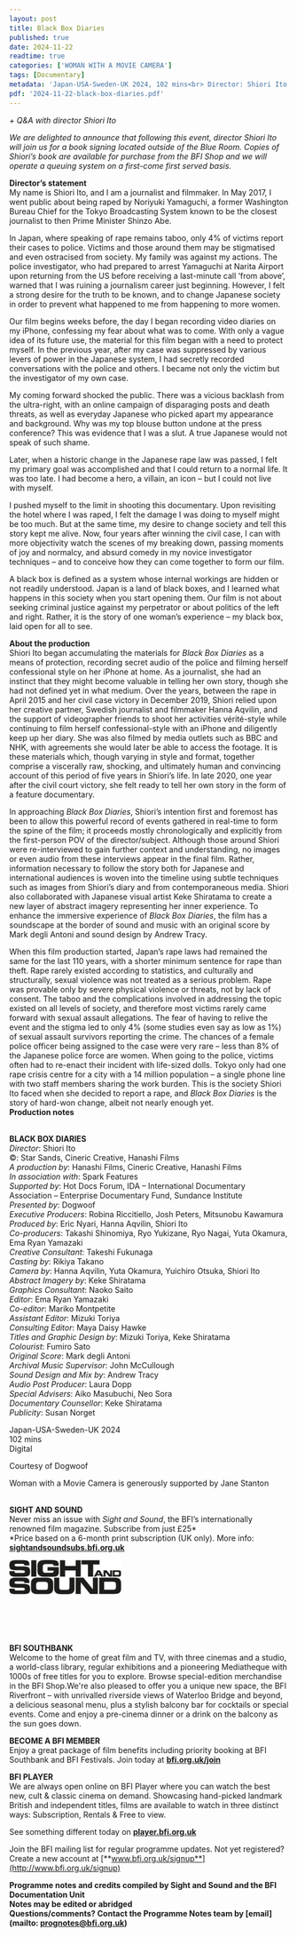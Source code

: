 ```yaml
---
layout: post
title: Black Box Diaries
published: true
date: 2024-11-22
readtime: true
categories: ['WOMAN WITH A MOVIE CAMERA']
tags: [Documentary]
metadata: 'Japan-USA-Sweden-UK 2024, 102 mins<br> Director: Shiori Ito'
pdf: '2024-11-22-black-box-diaries.pdf'
---
```


_+ Q&A with director Shiori Ito_

_We are delighted to announce that following this event, director Shiori Ito will join us for a book signing located outside of the Blue Room. Copies of Shiori’s book are available for purchase from the BFI Shop and we will operate a queuing system on a first-come first served basis._

**Director’s statement**  
My name is Shiori Ito, and I am a journalist and filmmaker. In May 2017, I went public about being raped by Noriyuki Yamaguchi, a former Washington Bureau Chief for the Tokyo Broadcasting System known to be the closest journalist to then Prime Minister Shinzo Abe.

In Japan, where speaking of rape remains taboo, only 4% of victims report their cases to police. Victims and those around them may be stigmatised and even ostracised from society. My family was against my actions. The police investigator, who had prepared to arrest Yamaguchi at Narita Airport upon returning from the US before receiving a last-minute call ‘from above’, warned that I was ruining a journalism career just beginning. However, I felt a strong desire for the truth to be known, and to change Japanese society in order to prevent what happened to me from happening to more women.

Our film begins weeks before, the day I began recording video diaries on my iPhone, confessing my fear about what was to come. With only a vague idea of its future use, the material for this film began with a need to protect myself. In the previous year, after my case was suppressed by various levers of power in the Japanese system, I had secretly recorded conversations with the police and others. I became not only the victim but the investigator of my own case.

My coming forward shocked the public. There was a vicious backlash from the ultra-right, with an online campaign of disparaging posts and death threats, as well as everyday Japanese who picked apart my appearance and background. Why was my top blouse button undone at the press conference? This was evidence that I was a slut. A true Japanese would not speak of such shame.

Later, when a historic change in the Japanese rape law was passed, I felt my primary goal was accomplished and that I could return to a normal life. It was too late. I had become a hero, a villain, an icon – but I could not live with myself.

I pushed myself to the limit in shooting this documentary. Upon revisiting the hotel where I was raped, I felt the damage I was doing to myself might be too much. But at the same time, my desire to change society and tell this story kept me alive. Now, four years after winning the civil case, I can with more objectivity watch the scenes of my breaking down, passing moments of joy and normalcy, and absurd comedy in my novice investigator techniques – and to conceive how they can come together to form our film.

A black box is defined as a system whose internal workings are hidden or not readily understood. Japan is a land of black boxes, and I learned what happens in this society when you start opening them. Our film is not about seeking criminal justice against my perpetrator or about politics of the left and right. Rather, it is the story of one woman’s experience – my black box, laid open for all to see.

**About the production**  
Shiori Ito began accumulating the materials for _Black Box Diaries_ as a means of protection, recording secret audio of the police and filming herself confessional style on her iPhone at home. As a journalist, she had an instinct that they might become valuable in telling her own story, though she had not defined yet in what medium. Over the years, between the rape in April 2015 and her civil case victory in December 2019, Shiori relied upon her creative partner, Swedish journalist and filmmaker Hanna Aqvilin, and the support of videographer friends to shoot her activities vérité-style while continuing to film herself confessional-style with an iPhone and diligently keep up her diary. She was also filmed by media outlets such as BBC and NHK, with agreements she would later be able to access the footage. It is these materials which, though varying in style and format, together comprise a viscerally raw, shocking, and ultimately human and convincing account of this period of five years in Shiori’s life. In late 2020, one year after the civil court victory, she felt ready to tell her own story in the form of a feature documentary.

In approaching _Black Box Diaries_, Shiori’s intention first and foremost has been to allow this powerful record of events gathered in real-time to form the spine of the film; it proceeds mostly chronologically and explicitly from the first-person POV of the director/subject. Although those around Shiori were re-interviewed to gain further context and understanding, no images or even audio from these interviews appear in the final film. Rather, information necessary to follow the story both for Japanese and international audiences is woven into the timeline using subtle techniques such as images from Shiori’s diary and from contemporaneous media. Shiori also collaborated with Japanese visual artist Keke Shiratama to create a new layer of abstract imagery representing her inner experience. To enhance the immersive experience of _Black Box Diaries_, the film has a soundscape at the border of sound and music with an original score by Mark degli Antoni and sound design by Andrew Tracy.

When this film production started, Japan’s rape laws had remained the same for the last 110 years, with a shorter minimum sentence for rape than theft. Rape rarely existed according to statistics, and culturally and structurally, sexual violence was not treated as a serious problem. Rape was provable only by severe physical violence or threats, not by lack of consent. The taboo and the complications involved in addressing the topic existed on all levels of society, and therefore most victims rarely came forward with sexual assault allegations. The fear of having to relive the event and the stigma led to only 4% (some studies even say as low as 1%) of sexual assault survivors reporting the crime. The chances of a female police officer being assigned to the case were very rare – less than 8% of the Japanese police force are women. When going to the police, victims often had to re-enact their incident with life-sized dolls. Tokyo only had one rape crisis centre for a city with a 14 million population – a single phone line with two staff members sharing the work burden. This is the society Shiori Ito faced when she decided to report a rape, and _Black Box Diaries_ is the story of hard-won change, albeit not nearly enough yet.  
**Production notes**
<br><br>

**BLACK BOX DIARIES**  
_Director_: Shiori Ito  
©: Star Sands, Cineric Creative, Hanashi Films  
_A production by_: Hanashi Films, Cineric Creative, Hanashi Films  
_In association with_: Spark Features  
_Supported by_: Hot Docs Forum, IDA – International Documentary Association – Enterprise Documentary Fund, Sundance Institute  
_Presented by_: Dogwoof  
_Executive Producers_: Robina Riccitiello,  Josh Peters, Mitsunobu Kawamura  
_Produced by_: Eric Nyari, Hanna Aqvilin, Shiori Ito  
_Co-producers_: Takashi Shinomiya,  Ryo Yukizane, Ryo Nagai, Yuta Okamura, Ema Ryan Yamazaki  
_Creative Consultant_: Takeshi Fukunaga  
_Casting by_: Rikiya Takano  
_Camera by_: Hanna Aqvilin, Yuta Okamura,  Yuichiro Otsuka, Shiori Ito  
_Abstract Imagery by_: Keke Shiratama  
_Graphics Consultant_: Naoko Saito  
_Editor_: Ema Ryan Yamazaki  
_Co-editor_: Mariko Montpetite  
_Assistant Editor_: Mizuki Toriya  
_Consulting Editor_: Maya Daisy Hawke  
_Titles and Graphic Design by_: Mizuki Toriya,  Keke Shiratama  
_Colourist_: Fumiro Sato  
_Original Score_: Mark degli Antoni  
_Archival Music Supervisor_: John McCullough  
_Sound Design and Mix by_: Andrew Tracy  
_Audio Post Producer_: Laura Dopp  
_Special Advisers_: Aiko Masubuchi, Neo Sora  
_Documentary Counsellor_: Keke Shiratama  
_Publicity_: Susan Norget

Japan-USA-Sweden-UK 2024  
102 mins  
Digital

Courtesy of Dogwoof

Woman with a Movie Camera is generously supported by Jane Stanton
<br><br>

**SIGHT AND SOUND**<br>
Never miss an issue with _Sight and Sound_, the BFI’s internationally renowned film magazine. Subscribe from just £25*<br>
*Price based on a 6-month print subscription (UK only). More info: [**sightandsoundsubs.bfi.org.uk**](https://sightandsoundsubs.bfi.org.uk/subscribe)

<img style="float: left;" src="/img/sight-and-sound.jpg" width="40%" height="40%"><br><br><br><br><br><br><br><br>

**BFI SOUTHBANK**  
Welcome to the home of great film and TV, with three cinemas and a studio, a world-class library, regular exhibitions and a pioneering Mediatheque with 1000s of free titles for you to explore. Browse special-edition merchandise in the BFI Shop.We&#39;re also pleased to offer you a unique new space, the BFI Riverfront – with unrivalled riverside views of Waterloo Bridge and beyond, a delicious seasonal menu, plus a stylish balcony bar for cocktails or special events. Come and enjoy a pre-cinema dinner or a drink on the balcony as the sun goes down.  

**BECOME A BFI MEMBER**  
Enjoy a great package of film benefits including priority booking at BFI Southbank and BFI Festivals. Join today at [**bfi.org.uk/join**](http://www.bfi.org.uk/join)  

**BFI PLAYER**  
 We are always open online on BFI Player where you can watch the best new, cult &amp; classic cinema on demand. Showcasing hand-picked landmark British and independent titles, films are available to watch in three distinct ways: Subscription, Rentals &amp; Free to view.  

See something different today on [**player.bfi.org.uk**](https://player.bfi.org.uk)  

Join the BFI mailing list for regular programme updates. Not yet registered? Create a new account at [**www.bfi.org.uk/signup**](http://www.bfi.org.uk/signup)

**Programme notes and credits compiled by Sight and Sound and the BFI Documentation Unit  
Notes may be edited or abridged  
Questions/comments? Contact the Programme Notes team by [email](mailto: prognotes@bfi.org.uk)**

<!--stackedit_data:
eyJoaXN0b3J5IjpbLTczOTAwMjQzMF19
-->
